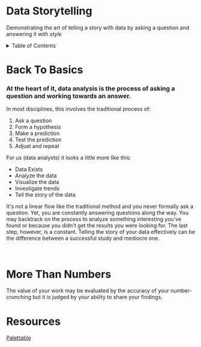 # Data Storytelling

Demonstrating the art of telling a story with data by asking a question and answering it with _style_

<details>
<summary>Table of Contents</summary>

- [Overview](#back-to-basics)
- [More Than Numbers](#more-than-numbers)
- [Resources](#Resources)

</details>

# Back To Basics

### At the heart of it, data analysis is the process of asking a question and working towards an answer.

In most disciplines, this involves the traditional process of:

1. Ask a question
2. Form a hypothesis
3. Make a prediction
4. Test the prediction
5. Adjust and repeat

For us (data analysts) it looks a little more like this:

- Data Exists
- Analyze the data
- Visualize the data
- Investigate trends
- Tell the story of the data

It's not a linear flow like the traditional method and you never formally ask a question. Yet, you are constantly answering questions along the way. You may backtrack on the process to analyze something interesting you've found or because you didn't get the results you were looking for. The last step, however, is a constant. Telling the story of your data effectively can be the difference between a successful study and mediocre one.

<br>

# More Than Numbers

The value of your work may be evaluated by the accuracy of your number-crunching but it is judged by your ability to share your findings.

# Resources

[Palettable](https://github.com/jiffyclub/palettable)
